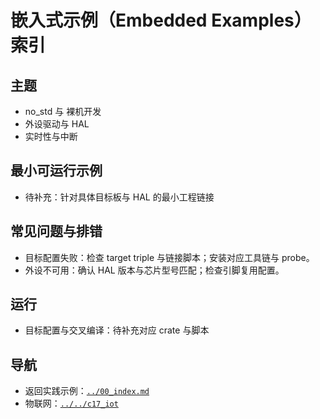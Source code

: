 # 嵌入式示例（Embedded Examples）索引

## 主题

- no_std 与 裸机开发
- 外设驱动与 HAL
- 实时性与中断

## 最小可运行示例

- 待补充：针对具体目标板与 HAL 的最小工程链接

## 常见问题与排错

- 目标配置失败：检查 target triple 与链接脚本；安装对应工具链与 probe。
- 外设不可用：确认 HAL 版本与芯片型号匹配；检查引脚复用配置。

## 运行

- 目标配置与交叉编译：待补充对应 crate 与脚本

## 导航

- 返回实践示例：[`../00_index.md`](../00_index.md)
- 物联网：[`../../c17_iot`](../../../crates/c17_iot/)
